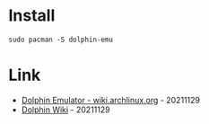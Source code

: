 # Install

```
sudo pacman -S dolphin-emu
```

# Link

* [Dolphin Emulator - wiki.archlinux.org](https://wiki.archlinux.org/title/Dolphin_emulator) - 20211129
* [Dolphin Wiki](https://wiki.dolphin-emu.org) - 20211129
